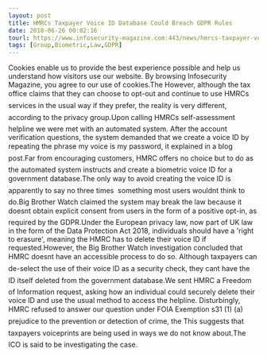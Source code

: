 ```yaml
---
layout: post
title: HMRCs Taxpayer Voice ID Database Could Breach GDPR Rules
date: 2018-06-26 00:02:16
tourl: https://www.infosecurity-magazine.com:443/news/hmrcs-taxpayer-voice-id-database/
tags: [Group,Biometric,Law,GDPR]
---
```

Cookies enable us to provide the best experience possible and help us understand how visitors use our website. By browsing Infosecurity Magazine, you agree to our use of cookies.The However, although the tax office claims that they can choose to opt-out and continue to use HMRCs services in the usual way if they prefer, the reality is very different, according to the privacy group.Upon calling HMRCs self-assessment helpline we were met with an automated system. After the account verification questions, the system demanded that we create a voice ID by repeating the phrase my voice is my password, it explained in a blog post.Far from encouraging customers, HMRC offers no choice but to do as the automated system instructs and create a biometric voice ID for a government database.The only way to avoid creating the voice ID is apparently to say no three times  something most users wouldnt think to do.Big Brother Watch claimed the system may break the law because it doesnt obtain explicit consent from users in the form of a positive opt-in, as required by the GDPR.Under the European privacy law, now part of UK law in the form of the Data Protection Act 2018, individuals should have a 'right to erasure', meaning the HMRC has to delete their voice ID if requested.However, the Big Brother Watch investigation concluded that HMRC doesnt have an accessible process to do so. Although taxpayers can de-select the use of their voice ID as a security check, they cant have the ID itself deleted from the government database.We sent HMRC a Freedom of Information request, asking how an individual could securely delete their voice ID and use the usual method to access the helpline. Disturbingly, HMRC refused to answer our question under FOIA Exemption s31 (1) (a)  prejudice to the prevention or detection of crime, the This suggests that taxpayers voiceprints are being used in ways we do not know about.The ICO is said to be investigating the case.